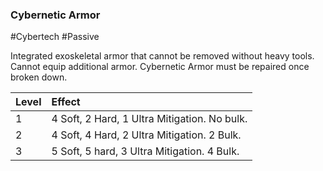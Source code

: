 ### Cybernetic Armor

#Cybertech #Passive

Integrated exoskeletal armor that cannot be removed without heavy tools. Cannot equip additional armor. Cybernetic Armor must be repaired once broken down.

| Level | Effect                                      |
|:----- |:------------------------------------------- |
| 1     | 4 Soft, 2 Hard, 1 Ultra Mitigation. No bulk.         |
| 2     | 4 Soft, 4 Hard, 2 Ultra Mitigation. 2 Bulk. |
| 3     | 5 Soft, 5 hard, 3 Ultra Mitigation. 4 Bulk. |